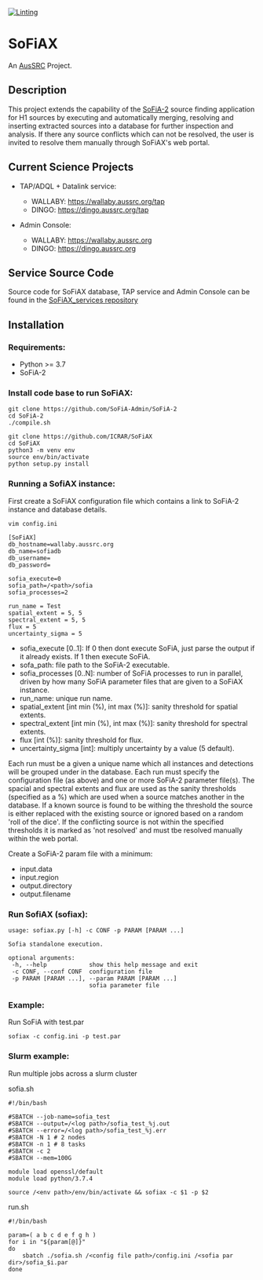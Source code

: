 [![Linting](https://github.com/AusSRC/SoFiAX/actions/workflows/lint.yml/badge.svg?branch=refactor_austin)](https://github.com/AusSRC/SoFiAX/actions/workflows/lint.yml)

# SoFiAX
An [AusSRC](https://aussrc.org/) Project.

## Description

This project extends the capability of the [SoFiA-2](https://github.com/SoFiA-Admin/SoFiA-2 "SoFiA-2") source finding application for H1 sources by executing and automatically merging, resolving and inserting extracted sources into a database for further inspection and analysis. If there any source conflicts which can not be resolved, the user is invited to resolve them manually through SoFiAX's web portal. 

## Current Science Projects
   * TAP/ADQL + Datalink service: 
     * WALLABY: https://wallaby.aussrc.org/tap
     * DINGO: https://dingo.aussrc.org/tap
     
   * Admin Console: 
      * WALLABY: https://wallaby.aussrc.org
      * DINGO: https://dingo.aussrc.org

## Service Source Code
Source code for SoFiAX database, TAP service and Admin Console can be found in the [SoFiAX_services repository](https://github.com/AusSRC/SoFiAX_services "SoFiAX_services")

## Installation

### Requirements:
  * Python >= 3.7
  * SoFiA-2

### Install code base to run SoFiAX:

  ```
  git clone https://github.com/SoFiA-Admin/SoFiA-2
  cd SoFiA-2
  ./compile.sh
  
  git clone https://github.com/ICRAR/SoFiAX
  cd SoFiAX
  python3 -m venv env
  source env/bin/activate
  python setup.py install
  ```

### Running a SofiAX instance:

First create a SoFiAX configuration file which contains a link to SoFiA-2 instance and database details. 
  ```
  vim config.ini
  ```
  
  ```
  [SoFiAX]
  db_hostname=wallaby.aussrc.org
  db_name=sofiadb
  db_username=
  db_password=

  sofia_execute=0
  sofia_path=/<path>/sofia
  sofia_processes=2
  
  run_name = Test
  spatial_extent = 5, 5
  spectral_extent = 5, 5
  flux = 5
  uncertainty_sigma = 5
  ```
  
  * sofia_execute [0..1]: If 0 then dont execute SoFiA, just parse the output if it already exists. If 1 then execute SoFiA.
  * sofa_path: file path to the SoFiA-2 executable.
  * sofia_processes [0..N]: number of SoFiA processes to run in parallel, driven by how many SoFiA parameter files that are given to a SoFiAX instance. 
  * run_name: unique run name.
  * spatial_extent [int min (%), int max (%)]: sanity threshold for spatial extents.
  * spectral_extent [int min (%), int max (%)]: sanity threshold for spectral extents.
  * flux [int (%)]: sanity threshold for flux.
  * uncertainty_sigma [int]: multiply uncertainty by a value (5 default).

Each run must be a given a unique name which all instances and detections will be grouped under in the database. Each run must specify the configuration file (as above) and one or more SoFiA-2 parameter file(s).
The spacial and spectral extents and flux are used as the sanity thresholds (specified as a %) which are used when a source matches another in the database. If a known source is found to be withing the threshold the source is either replaced with the existing source or ignored based on a random 'roll of the dice'. If the conflicting source is not within the specified thresholds it is marked as 'not resolved' and must tbe resolved manually within the web portal. 


Create a SoFiA-2 param file with a minimum:
* input.data
* input.region
* output.directory
* output.filename

### Run SofiAX (sofiax):

 ```
usage: sofiax.py [-h] -c CONF -p PARAM [PARAM ...]

Sofia standalone execution.

optional arguments:
  -h, --help            show this help message and exit
  -c CONF, --conf CONF  configuration file
  -p PARAM [PARAM ...], --param PARAM [PARAM ...]
                        sofia parameter file
  ```
 
### Example:

Run SoFiA with test.par  
```
sofiax -c config.ini -p test.par
```

### Slurm example:

Run multiple jobs across a slurm cluster

sofia.sh
```
#!/bin/bash

#SBATCH --job-name=sofia_test
#SBATCH --output=/<log path>/sofia_test_%j.out
#SBATCH --error=/<log path>/sofia_test_%j.err
#SBATCH -N 1 # 2 nodes
#SBATCH -n 1 # 8 tasks
#SBATCH -c 2
#SBATCH --mem=100G

module load openssl/default
module load python/3.7.4

source /<env path>/env/bin/activate && sofiax -c $1 -p $2
```

run.sh
```
#!/bin/bash

param=( a b c d e f g h )
for i in "${param[@]}"
do
    sbatch ./sofia.sh /<config file path>/config.ini /<sofia par dir>/sofia_$i.par
done
```
